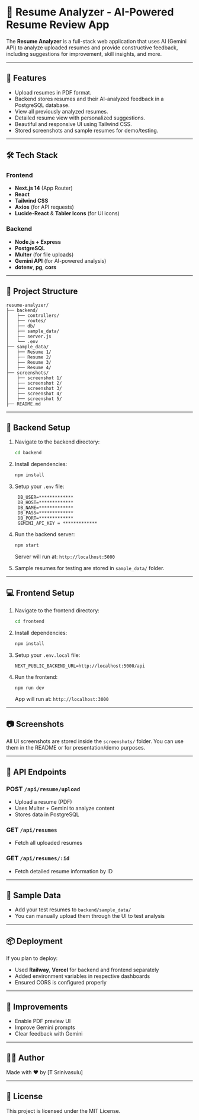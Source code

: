 # 🧠 Resume Analyzer - AI-Powered Resume Review App

The **Resume Analyzer** is a full-stack web application that uses AI (Gemini API) to analyze uploaded resumes and provide constructive feedback, including suggestions for improvement, skill insights, and more.

---

## 🚀 Features

- Upload resumes in PDF format.
- Backend stores resumes and their AI-analyzed feedback in a PostgreSQL database.
- View all previously analyzed resumes.
- Detailed resume view with personalized suggestions.
- Beautiful and responsive UI using Tailwind CSS.
- Stored screenshots and sample resumes for demo/testing.

---

## 🛠️ Tech Stack

### Frontend
- **Next.js 14** (App Router)
- **React**
- **Tailwind CSS**
- **Axios** (for API requests)
- **Lucide-React** & **Tabler Icons** (for UI icons)

### Backend
- **Node.js + Express**
- **PostgreSQL**
- **Multer** (for file uploads)
- **Gemini API** (for AI-powered analysis)
- **dotenv**, **pg**, **cors**

---

## 📁 Project Structure

```
resume-analyzer/
├── backend/
│   ├── controllers/
│   ├── routes/
│   ├── db/
│   ├── sample_data/
│   ├── server.js
│   └── .env
├── sample_data/
│   ├── Resume 1/
│   ├── Resume 2/
│   ├── Resume 3/
│   ├── Resume 4/
├── screenshots/
│   ├── screenshot 1/
│   ├── screenshot 2/
│   ├── screenshot 3/
│   ├── screenshot 4/
│   ├── screenshot 5/
├── README.md
```

---

## 🧩 Backend Setup

1. Navigate to the backend directory:

   ```bash
   cd backend
   ```

2. Install dependencies:

   ```bash
   npm install
   ```

3. Setup your `.env` file:

   ```env
    DB_USER=*************
    DB_HOST=*************
    DB_NAME=*************
    DB_PASS=*************
    DB_PORT=*************
    GEMINI_API_KEY = *************
   ```

4. Run the backend server:

   ```bash
   npm start
   ```

   Server will run at: `http://localhost:5000`

5. Sample resumes for testing are stored in `sample_data/` folder.

---

## 💻 Frontend Setup

1. Navigate to the frontend directory:

   ```bash
   cd frontend
   ```

2. Install dependencies:

   ```bash
   npm install
   ```

3. Setup your `.env.local` file:

   ```env
   NEXT_PUBLIC_BACKEND_URL=http://localhost:5000/api
   ```

4. Run the frontend:

   ```bash
   npm run dev
   ```

   App will run at: `http://localhost:3000`

---

## 📷 Screenshots

All UI screenshots are stored inside the `screenshots/` folder. You can use them in the README or for presentation/demo purposes.

---

## 🔌 API Endpoints

### POST `/api/resume/upload`

- Upload a resume (PDF)
- Uses Multer + Gemini to analyze content
- Stores data in PostgreSQL

### GET `/api/resumes`

- Fetch all uploaded resumes

### GET `/api/resumes/:id`

- Fetch detailed resume information by ID

---

## 🧪 Sample Data

- Add your test resumes to `backend/sample_data/`
- You can manually upload them through the UI to test analysis

---

## 📦 Deployment 

If you plan to deploy:
- Used **Railway**, **Vercel** for backend and frontend separately
- Added environment variables in respective dashboards
- Ensured CORS is configured properly

---

## 📌  Improvements

- Enable PDF preview UI
- Improve Gemini prompts
- Clear feedback with Gemini

---

## 🧑‍💻 Author

Made with ❤️ by [T Srinivasulu]

---

## 📜 License

This project is licensed under the MIT License.

